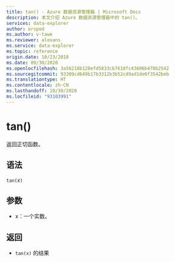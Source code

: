 ```yaml
---
title: tan() - Azure 数据资源管理器 | Microsoft Docs
description: 本文介绍 Azure 数据资源管理器中的 tan()。
services: data-explorer
author: orspod
ms.author: v-tawe
ms.reviewer: alexans
ms.service: data-explorer
ms.topic: reference
origin.date: 10/23/2018
ms.date: 09/30/2020
ms.openlocfilehash: 3a56218b128efd5833cb7618fc43606b470b2542
ms.sourcegitcommit: 93309cd649b17b3312b3b52cd9ad1de6f3542beb
ms.translationtype: HT
ms.contentlocale: zh-CN
ms.lasthandoff: 10/30/2020
ms.locfileid: "93103991"
---
```

# <a name="tan"></a>tan()

返回正切函数。

## <a name="syntax"></a>语法

`tan(`*x*`)`

## <a name="arguments"></a>参数

* x：一个实数。

## <a name="returns"></a>返回

* `tan(x)` 的结果
